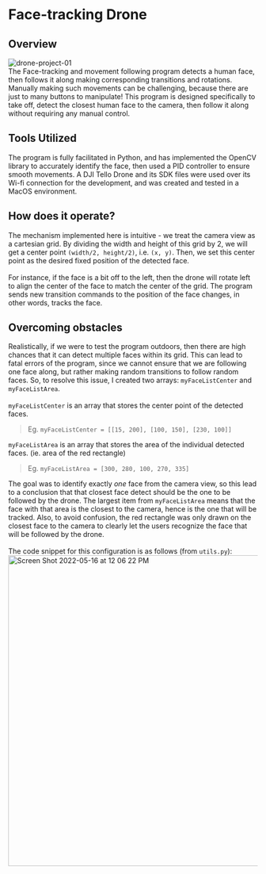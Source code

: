 # Face-tracking Drone

## Overview
![drone-project-01](https://user-images.githubusercontent.com/55883282/168631360-93da1228-aef5-48d4-8404-b8f106daf534.png)
<br />
The Face-tracking and movement following program detects a human face, then follows it along making corresponding transitions and rotations. Manually making such movements can be challenging, because there are just to many buttons to manipulate! This program is designed specifically to take off, detect the closest human face to the camera, then follow it along without requiring any manual control. 

## Tools Utilized
The program is fully facilitated in Python, and has implemented the OpenCV library to accurately identify the face, then used a PID controller to ensure smooth movements. A DJI Tello Drone and its SDK files were used over its Wi-fi connection for the development, and was created and tested in a MacOS environment. 

## How does it operate?
The mechanism implemented here is intuitive - we treat the camera view as a cartesian grid. By dividing the width and height of this grid by 2, we will get a center point `(width/2, height/2)`, i.e. `(x, y)`. Then, we set this center point as the desired fixed position of the detected face. 
<br /><br />
For instance, if the face is a bit off to the left, then the drone will rotate left to align the center of the face to match the center of the grid. The program sends new transition commands to the position of the face changes, in other words, tracks the face.

## Overcoming obstacles
Realistically, if we were to test the program outdoors, then there are high chances that it can detect multiple faces within its grid. This can lead to fatal errors of the program, since we cannot ensure that we are following one face along, but rather making random transitions to follow random faces. So, to resolve this issue, I created two arrays: `myFaceListCenter` and `myFaceListArea`. 
<br /><br />
`myFaceListCenter` is an array that stores the center point of the detected faces.
> Eg. `myFaceListCenter = [[15, 200], [100, 150], [230, 100]]`

`myFaceListArea` is an array that stores the area of the individual detected faces. (ie. area of the red rectangle)
> Eg. `myFaceListArea = [300, 280, 100, 270, 335]`

The goal was to identify exactly *one* face from the camera view, so this lead to a conclusion that that closest face detect should be the one to be followed by the drone. The largest item from `myFaceListArea` means that the face with that area is the closest to the camera, hence is the one that will be tracked. Also, to avoid confusion, the red rectangle was only drawn on the closest face to the camera to clearly let the users recognize the face that will be followed by the drone. 
<br /><br />
The code snippet for this configuration is as follows (from `utils.py`):<br />
<img width="627" alt="Screen Shot 2022-05-16 at 12 06 22 PM" src="https://user-images.githubusercontent.com/55883282/168638639-4cbdb2e7-a5c6-430e-8c4c-95c6a032b9f3.png">







